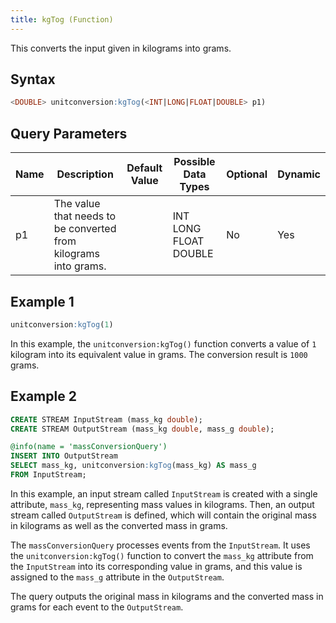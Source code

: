 ```yaml
---
title: kgTog (Function)
---
```


This converts the input given in kilograms into grams.

## Syntax

```sql
<DOUBLE> unitconversion:kgTog(<INT|LONG|FLOAT|DOUBLE> p1)
```

## Query Parameters

| Name | Description                                                     | Default Value | Possible Data Types   | Optional | Dynamic |
|------|-----------------------------------------------------------------|---------------|-----------------------|----------|---------|
| p1   | The value that needs to be converted from kilograms into grams. |               | INT LONG FLOAT DOUBLE | No       | Yes     |

## Example 1

```sql
unitconversion:kgTog(1)
```

In this example, the `unitconversion:kgTog()` function converts a value of `1` kilogram into its equivalent value in grams. The conversion result is `1000` grams.

## Example 2

```sql
CREATE STREAM InputStream (mass_kg double);
CREATE STREAM OutputStream (mass_kg double, mass_g double);

@info(name = 'massConversionQuery')
INSERT INTO OutputStream
SELECT mass_kg, unitconversion:kgTog(mass_kg) AS mass_g
FROM InputStream;
```

In this example, an input stream called `InputStream` is created with a single attribute, `mass_kg`, representing mass values in kilograms. Then, an output stream called `OutputStream` is defined, which will contain the original mass in kilograms as well as the converted mass in grams.

The `massConversionQuery` processes events from the `InputStream`. It uses the `unitconversion:kgTog()` function to convert the `mass_kg` attribute from the `InputStream` into its corresponding value in grams, and this value is assigned to the `mass_g` attribute in the `OutputStream`.

The query outputs the original mass in kilograms and the converted mass in grams for each event to the `OutputStream`.
